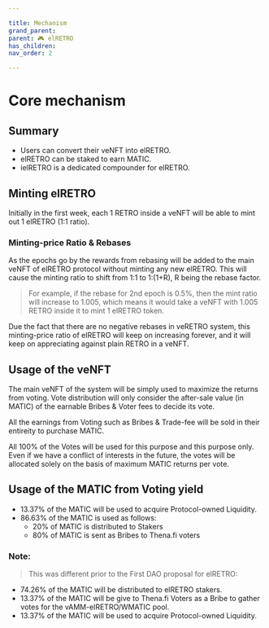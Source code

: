 ```yaml
---

title: Mechanism
grand_parent:
parent: 🎮 elRETRO
has_children:
nav_order: 2

---
```


# Core mechanism

## Summary
- Users can convert their veNFT into elRETRO.
- elRETRO can be staked to earn MATIC.
- ielRETRO is a dedicated compounder for elRETRO.

## Minting elRETRO
Initially in the first week, each 1 RETRO inside a veNFT will be able to mint out 1 elRETRO (1:1 ratio).

### Minting-price Ratio & Rebases
As the epochs go by the rewards from rebasing will be added to the main veNFT of elRETRO protocol without minting any new elRETRO. This will cause the minting ratio to shift from 1:1 to 1:(1+R), R being the rebase factor.

> For example, if the rebase for 2nd epoch is 0.5%, then the mint ratio will increase to 1.005, which means it would take a veNFT with 1.005 RETRO inside it to mint 1 elRETRO token.

Due the fact that there are no negative rebases in veRETRO system, this minting-price ratio of elRETRO will keep on increasing forever, and it will keep on appreciating against plain RETRO in a veNFT.

## Usage of the veNFT
The main veNFT of the system will be simply used to maximize the returns from voting. Vote distribution will only consider the after-sale value (in MATIC) of the earnable Bribes & Voter fees to decide its vote.

All the earnings from Voting such as Bribes & Trade-fee will be sold in their entireity to purchase MATIC.

All 100% of the Votes will be used for this purpose and this purpose only. Even if we have a conflict of interests in the future, the votes will be allocated solely on the basis of maximum MATIC returns per vote.

## Usage of the MATIC from Voting yield
- 13.37% of the MATIC will be used to acquire Protocol-owned Liquidity.
- 86.63% of the MATIC is used as follows:
	- 20% of MATIC is distributed to Stakers
	- 80% of MATIC is sent as Bribes to Thena.fi voters


### Note:
> This was different prior to the First DAO proposal for elRETRO:
- 74.26% of the MATIC will be distributed to elRETRO stakers.
- 13.37% of the MATIC will be give to Thena.fi Voters as a Bribe to gather votes for the vAMM-elRETRO/WMATIC pool.
- 13.37% of the MATIC will be used to acquire Protocol-owned Liquidity.


